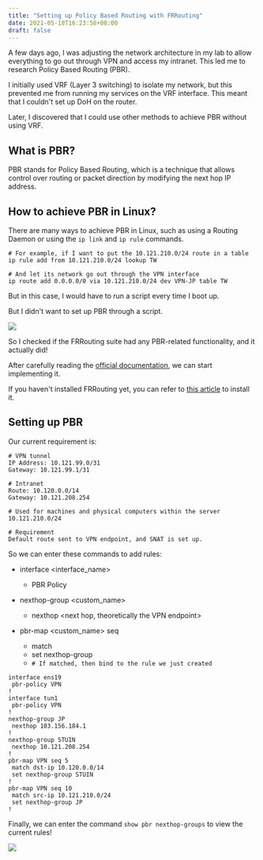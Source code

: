 ```yaml
---
title: "Setting up Policy Based Routing with FRRouting"
date: 2021-05-18T16:23:58+08:00
draft: false
---
```


A few days ago, I was adjusting the network architecture in my lab to allow everything to go out through VPN and access my intranet. This led me to research Policy Based Routing (PBR).

I initially used VRF (Layer 3 switching) to isolate my network, but this prevented me from running my services on the VRF interface. This meant that I couldn't set up DoH on the router.

Later, I discovered that I could use other methods to achieve PBR without using VRF.

## What is PBR?

PBR stands for Policy Based Routing, which is a technique that allows control over routing or packet direction by modifying the next hop IP address.

## How to achieve PBR in Linux?

There are many ways to achieve PBR in Linux, such as using a Routing Daemon or using the `ip link` and `ip rule` commands.

```
# For example, if I want to put the 10.121.210.0/24 route in a table
ip rule add from 10.121.210.0/24 lookup TW

# And let its network go out through the VPN interface
ip route add 0.0.0.0/0 via 10.121.210.0/24 dev VPN-JP table TW
```

But in this case, I would have to run a script every time I boot up.

But I didn't want to set up PBR through a script.

![](https://static-a1.steveyi.net/media/blog/1621326935.png)

So I checked if the FRRouting suite had any PBR-related functionality, and it actually did!

After carefully reading the [official documentation](https://docs.frrouting.org/en/latest/pbr.html), we can start implementing it.

If you haven't installed FRRouting yet, you can refer to [this article](https://blog.steveyi.net/frrouting-install/) to install it.

## Setting up PBR

Our current requirement is:

```
# VPN tunnel
IP Address: 10.121.99.0/31
Gateway: 10.121.99.1/31

# Intranet
Route: 10.120.0.0/14
Gateway: 10.121.208.254

# Used for machines and physical computers within the server
10.121.210.0/24

# Requirement
Default route sent to VPN endpoint, and SNAT is set up.
```

So we can enter these commands to add rules:

- interface <interface_name>
    - PBR Policy

- nexthop-group <custom_name>
    - nexthop <next hop, theoretically the VPN endpoint>

- pbr-map <custom_name> seq <priority>
    - match <source IP or destination IP>
    - set nexthop-group <name defined above>
    - `# If matched, then bind to the rule we just created`

```
interface ens19
 pbr-policy VPN
!
interface tun1
 pbr-policy VPN
!
nexthop-group JP
 nexthop 103.156.184.1
!
nexthop-group STUIN
 nexthop 10.121.208.254
!
pbr-map VPN seq 5
 match dst-ip 10.120.0.0/14
 set nexthop-group STUIN
!
pbr-map VPN seq 10
 match src-ip 10.121.210.0/24
 set nexthop-group JP
!
```

Finally, we can enter the command `show pbr nexthop-groups` to view the current rules!

![](https://static-a1.steveyi.net/media/blog/1621331786.png)